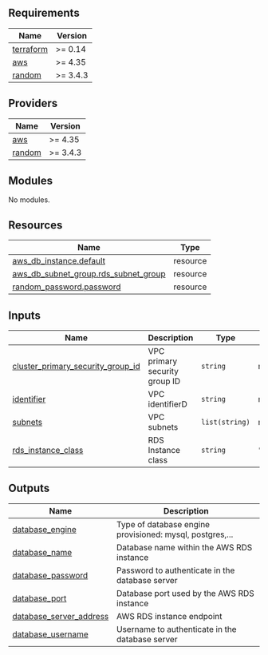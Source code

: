 <!-- BEGIN_TF_DOCS -->
## Requirements

| Name | Version |
|------|---------|
| <a name="requirement_terraform"></a> [terraform](#requirement\_terraform) | >= 0.14 |
| <a name="requirement_aws"></a> [aws](#requirement\_aws) | >= 4.35 |
| <a name="requirement_random"></a> [random](#requirement\_random) | >= 3.4.3 |

## Providers

| Name | Version |
|------|---------|
| <a name="provider_aws"></a> [aws](#provider\_aws) | >= 4.35 |
| <a name="provider_random"></a> [random](#provider\_random) | >= 3.4.3 |

## Modules

No modules.

## Resources

| Name | Type |
|------|------|
| [aws_db_instance.default](https://registry.terraform.io/providers/hashicorp/aws/latest/docs/resources/db_instance) | resource |
| [aws_db_subnet_group.rds_subnet_group](https://registry.terraform.io/providers/hashicorp/aws/latest/docs/resources/db_subnet_group) | resource |
| [random_password.password](https://registry.terraform.io/providers/hashicorp/random/latest/docs/resources/password) | resource |

## Inputs

| Name | Description | Type | Default | Required |
|------|-------------|------|---------|:--------:|
| <a name="input_cluster_primary_security_group_id"></a> [cluster\_primary\_security\_group\_id](#input\_cluster\_primary\_security\_group\_id) | VPC primary security group ID | `string` | n/a | yes |
| <a name="input_identifier"></a> [identifier](#input\_identifier) | VPC identifierD | `string` | n/a | yes |
| <a name="input_subnets"></a> [subnets](#input\_subnets) | VPC subnets | `list(string)` | n/a | yes |
| <a name="input_rds_instance_class"></a> [rds\_instance\_class](#input\_rds\_instance\_class) | RDS Instance class | `string` | `"db.t3.micro"` | no |

## Outputs

| Name | Description |
|------|-------------|
| <a name="output_database_engine"></a> [database\_engine](#output\_database\_engine) | Type of database engine provisioned: mysql, postgres,... |
| <a name="output_database_name"></a> [database\_name](#output\_database\_name) | Database name within the AWS RDS instance |
| <a name="output_database_password"></a> [database\_password](#output\_database\_password) | Password to authenticate in the database server |
| <a name="output_database_port"></a> [database\_port](#output\_database\_port) | Database port used by the AWS RDS instance |
| <a name="output_database_server_address"></a> [database\_server\_address](#output\_database\_server\_address) | AWS RDS instance endpoint |
| <a name="output_database_username"></a> [database\_username](#output\_database\_username) | Username to authenticate in the database server |
<!-- END_TF_DOCS -->